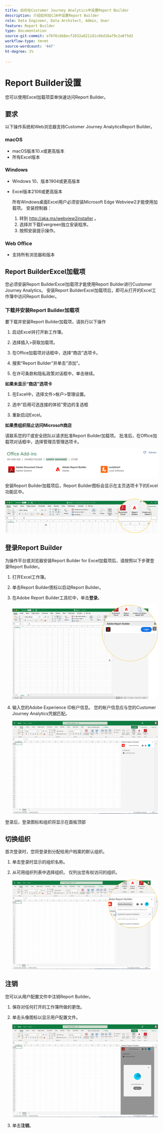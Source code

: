 ```yaml
---
title: 如何在Customer Journey Analytics中设置Report Builder
description: 介绍如何在CJA中设置Report Builder
role: Data Engineer, Data Architect, Admin, User
feature: Report Builder
type: Documentation
source-git-commit: e76f6cbb8ecf2032a8211d1c6bd18a79c2a6f5d2
workflow-type: tm+mt
source-wordcount: '447'
ht-degree: 1%

---
```



# Report Builder设置

您可以使用Excel加载项菜单快速访问Report Builder。

## 要求

以下操作系统和Web浏览器支持Customer Journey AnalyticsReport Builder。

### macOS

- macOS版本10.x或更高版本
- 所有Excel版本

### Windows

- Windows 10、版本1904或更高版本
- Excel版本2106或更高版本

   所有Windows桌面Excel用户必须安装Microsoft Edge Webview2才能使用加载项。 安装控制器：

   1. 转到 <http://aka.ms/webview2installer> 。
   1. 选择并下载Evergreen独立安装程序。
   1. 按照安装提示操作。

### Web Office

- 支持所有浏览器和版本


## Report BuilderExcel加载项

您必须安装Report BuilderExcel加载项才能使用Report Builder进行Customer Journey Analytics。 安装Report BuilderExcel加载项后，即可从打开的Excel工作簿中访问Report Builder。

### 下载并安装Report Builder加载项

要下载并安装Report Builder加载项，请执行以下操作

1. 启动Excel并打开新工作簿。

1. 选择插入>获取加载项。

1. 在Office加载项对话框中，选择“商店”选项卡。

1. 搜索“Report Builder”并单击“添加”。

1. 在许可条款和隐私政策对话框中，单击继续。

**如果未显示“商店”选项卡**

1. 在Excel中，选择文件>帐户>管理设置。

1. 选中“启用可选连接的体验”旁边的复选框

1. 重新启动Excel。

**如果贵组织阻止访问Microsoft商店**

请联系您的IT或安全团队以请求批准Report Builder加载项。 批准后，在Office加载项对话框中，选择管理员管理选项卡。

![](./assets/image1.png)

安装Report Builder加载项后，Report Builder图标会显示在主页选项卡下的Excel功能区中。

![](./assets/rb_app_icon.png)

## 登录Report Builder

为操作平台或浏览器安装Report Builder for Excel加载项后，请按照以下步骤登录Report Builder。

1. 打开Excel工作簿。

1. 单击Report Builder图标以启动Report Builder。

1. 在Adobe Report Builder工具栏中，单击&#x200B;**登录**。

   ![](./assets/rb_login.png)

1. 输入您的Adobe Experience ID帐户信息。 您的帐户信息应与您的Customer Journey Analytics凭据匹配。

   ![](./assets/image4.png)

登录后，登录图标和组织将显示在面板顶部

## 切换组织

首次登录时，您将登录到分配给用户档案的默认组织。

1. 单击登录时显示的组织名称。

1. 从可用组织列表中选择组织。 仅列出您有权访问的组织。

   ![](./assets/image5.png)

## 注销

您可以从用户配置文件中注销Report Builder。

1. 保存对任何打开的工作簿所做的更改。

1. 单击头像图标以显示用户配置文件。

   ![](./assets/image6.png)

1. 单击&#x200B;**注销**。
